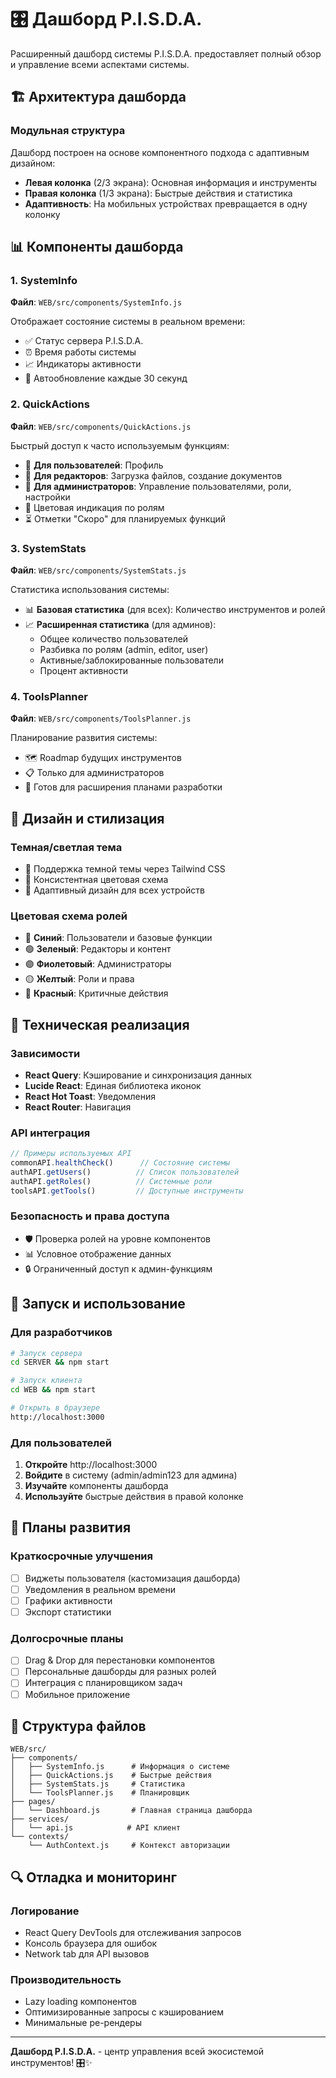 # 🎛️ Дашборд P.I.S.D.A.

Расширенный дашборд системы P.I.S.D.A. предоставляет полный обзор и управление всеми аспектами системы.

## 🏗️ Архитектура дашборда

### Модульная структура
Дашборд построен на основе компонентного подхода с адаптивным дизайном:

- **Левая колонка** (2/3 экрана): Основная информация и инструменты
- **Правая колонка** (1/3 экрана): Быстрые действия и статистика
- **Адаптивность**: На мобильных устройствах превращается в одну колонку

## 📊 Компоненты дашборда

### 1. SystemInfo
**Файл**: `WEB/src/components/SystemInfo.js`

Отображает состояние системы в реальном времени:
- ✅ Статус сервера P.I.S.D.A.
- ⏰ Время работы системы
- 📈 Индикаторы активности
- 🔄 Автообновление каждые 30 секунд

### 2. QuickActions
**Файл**: `WEB/src/components/QuickActions.js`

Быстрый доступ к часто используемым функциям:
- 👤 **Для пользователей**: Профиль
- 📝 **Для редакторов**: Загрузка файлов, создание документов
- 👥 **Для администраторов**: Управление пользователями, роли, настройки
- 🎨 Цветовая индикация по ролям
- ⏳ Отметки "Скоро" для планируемых функций

### 3. SystemStats
**Файл**: `WEB/src/components/SystemStats.js`

Статистика использования системы:
- 📊 **Базовая статистика** (для всех): Количество инструментов и ролей
- 📈 **Расширенная статистика** (для админов):
  - Общее количество пользователей
  - Разбивка по ролям (admin, editor, user)
  - Активные/заблокированные пользователи
  - Процент активности

### 4. ToolsPlanner
**Файл**: `WEB/src/components/ToolsPlanner.js`

Планирование развития системы:
- 🗺️ Roadmap будущих инструментов
- 📋 Только для администраторов
- 🔮 Готов для расширения планами разработки

## 🎨 Дизайн и стилизация

### Темная/светлая тема
- 🌙 Поддержка темной темы через Tailwind CSS
- 🎨 Консистентная цветовая схема
- 📱 Адаптивный дизайн для всех устройств

### Цветовая схема ролей
- 🔵 **Синий**: Пользователи и базовые функции
- 🟢 **Зеленый**: Редакторы и контент
- 🟣 **Фиолетовый**: Администраторы
- 🟡 **Желтый**: Роли и права
- 🔴 **Красный**: Критичные действия

## 🔧 Техническая реализация

### Зависимости
- **React Query**: Кэширование и синхронизация данных
- **Lucide React**: Единая библиотека иконок
- **React Hot Toast**: Уведомления
- **React Router**: Навигация

### API интеграция
```javascript
// Примеры используемых API
commonAPI.healthCheck()      // Состояние системы
authAPI.getUsers()          // Список пользователей  
authAPI.getRoles()          // Системные роли
toolsAPI.getTools()         // Доступные инструменты
```

### Безопасность и права доступа
- 🛡️ Проверка ролей на уровне компонентов
- 📊 Условное отображение данных
- 🔒 Ограниченный доступ к админ-функциям

## 🚀 Запуск и использование

### Для разработчиков
```bash
# Запуск сервера
cd SERVER && npm start

# Запуск клиента  
cd WEB && npm start

# Открыть в браузере
http://localhost:3000
```

### Для пользователей
1. **Откройте** http://localhost:3000
2. **Войдите** в систему (admin/admin123 для админа)
3. **Изучайте** компоненты дашборда
4. **Используйте** быстрые действия в правой колонке

## 🎯 Планы развития

### Краткосрочные улучшения
- [ ] Виджеты пользователя (кастомизация дашборда)
- [ ] Уведомления в реальном времени
- [ ] Графики активности
- [ ] Экспорт статистики

### Долгосрочные планы
- [ ] Drag & Drop для перестановки компонентов
- [ ] Персональные дашборды для разных ролей  
- [ ] Интеграция с планировщиком задач
- [ ] Мобильное приложение

## 📁 Структура файлов

```
WEB/src/
├── components/
│   ├── SystemInfo.js      # Информация о системе
│   ├── QuickActions.js    # Быстрые действия
│   ├── SystemStats.js     # Статистика
│   └── ToolsPlanner.js    # Планировщик
├── pages/
│   └── Dashboard.js       # Главная страница дашборда
├── services/
│   └── api.js            # API клиент
└── contexts/
    └── AuthContext.js     # Контекст авторизации
```

## 🔍 Отладка и мониторинг

### Логирование
- React Query DevTools для отслеживания запросов
- Консоль браузера для ошибок
- Network tab для API вызовов

### Производительность
- Lazy loading компонентов
- Оптимизированные запросы с кэшированием
- Минимальные ре-рендеры

---

**Дашборд P.I.S.D.A.** - центр управления всей экосистемой инструментов! 🎛️✨ 